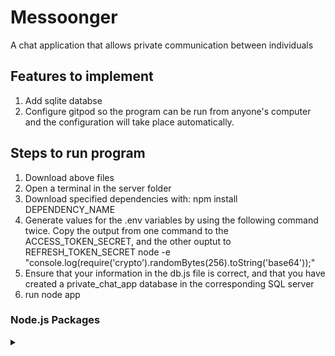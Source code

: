 # Messoonger
A chat application that allows private communication between individuals

## Features to implement
1) Add sqlite databse
2) Configure gitpod so the program can be run from anyone's computer and the configuration will take place automatically. 

## Steps to run program
1) Download above files
2) Open a terminal in the server folder
3) Download specified dependencies with: npm install DEPENDENCY_NAME
4) Generate values for the .env variables by using the following command twice. Copy the output from one command to the ACCESS_TOKEN_SECRET, and the other ouptut to REFRESH_TOKEN_SECRET 
            node -e "console.log(require('crypto').randomBytes(256).toString('base64'));"
5) Ensure that your information in the db.js file is correct, and that you have created a private_chat_app database in the corresponding SQL server
6) run node app



### Node.js Packages
<details>
  <summary></summary>
<ul>
<li> <a href="https://www.npmjs.com/package/mysql">msql</a> </li>
<li> <a href="https://www.npmjs.com/package/body-parser">body-parser </a> </li>
<li> <a href="https://www.npmjs.com/package/bcryptjs">becryptjs </a> </li>
<li> <a href="https://www.npmjs.com/package/jsonwebtoken">jsonwebtoken</a> </li>
</ul>
</details>
